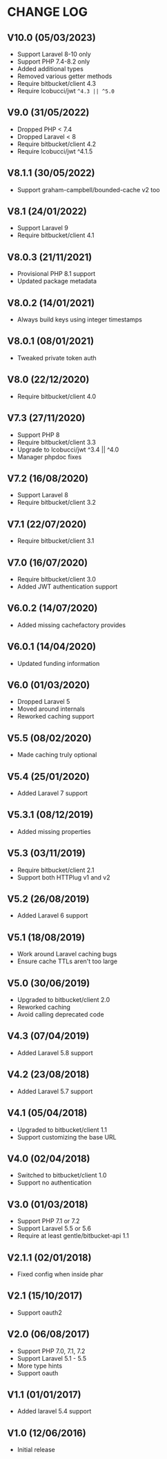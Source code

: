CHANGE LOG
==========


## V10.0 (05/03/2023)

* Support Laravel 8-10 only
* Support PHP 7.4-8.2 only
* Added additional types
* Removed various getter methods
* Require bitbucket/client 4.3
* Require lcobucci/jwt `^4.3 || ^5.0`


## V9.0 (31/05/2022)

* Dropped PHP < 7.4
* Dropped Laravel < 8
* Require bitbucket/client 4.2
* Require lcobucci/jwt ^4.1.5


## V8.1.1 (30/05/2022)

* Support graham-campbell/bounded-cache v2 too


## V8.1 (24/01/2022)

* Support Laravel 9
* Require bitbucket/client 4.1


## V8.0.3 (21/11/2021)

* Provisional PHP 8.1 support
* Updated package metadata


## V8.0.2 (14/01/2021)

* Always build keys using integer timestamps


## V8.0.1 (08/01/2021)

* Tweaked private token auth


## V8.0 (22/12/2020)

* Require bitbucket/client 4.0


## V7.3 (27/11/2020)

* Support PHP 8
* Require bitbucket/client 3.3
* Upgrade to lcobucci/jwt ^3.4 || ^4.0
* Manager phpdoc fixes


## V7.2 (16/08/2020)

* Support Laravel 8
* Require bitbucket/client 3.2


## V7.1 (22/07/2020)

* Require bitbucket/client 3.1


## V7.0 (16/07/2020)

* Require bitbucket/client 3.0
* Added JWT authentication support


## V6.0.2 (14/07/2020)

* Added missing cachefactory provides


## V6.0.1 (14/04/2020)

* Updated funding information


## V6.0 (01/03/2020)

* Dropped Laravel 5
* Moved around internals
* Reworked caching support


## V5.5 (08/02/2020)

* Made caching truly optional


## V5.4 (25/01/2020)

* Added Laravel 7 support


## V5.3.1 (08/12/2019)

* Added missing properties


## V5.3 (03/11/2019)

* Require bitbucket/client 2.1
* Support both HTTPlug v1 and v2


## V5.2 (26/08/2019)

* Added Laravel 6 support


## V5.1 (18/08/2019)

* Work around Laravel caching bugs
* Ensure cache TTLs aren't too large


## V5.0 (30/06/2019)

* Upgraded to bitbucket/client 2.0
* Reworked caching
* Avoid calling deprecated code


## V4.3 (07/04/2019)

* Added Laravel 5.8 support


## V4.2 (23/08/2018)

* Added Laravel 5.7 support


## V4.1 (05/04/2018)

* Upgraded to bitbucket/client 1.1
* Support customizing the base URL


## V4.0 (02/04/2018)

* Switched to bitbucket/client 1.0
* Support no authentication


## V3.0 (01/03/2018)

* Support PHP 7.1 or 7.2
* Support Laravel 5.5 or 5.6
* Require at least gentle/bitbucket-api 1.1


## V2.1.1 (02/01/2018)

* Fixed config when inside phar


## V2.1 (15/10/2017)

* Support oauth2


## V2.0 (06/08/2017)

* Support PHP 7.0, 7.1, 7.2
* Support Laravel 5.1 - 5.5
* More type hints
* Support oauth


## V1.1 (01/01/2017)

* Added laravel 5.4 support


## V1.0 (12/06/2016)

* Initial release
